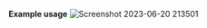 **Example usage**
![Screenshot 2023-06-20 213501](https://github.com/skep1337/iptables-drop-script/assets/45910586/5b5c9366-c622-4181-ac8e-6d74a76f3fe8)
